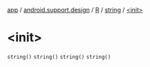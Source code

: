 [app](../../../index.md) / [android.support.design](../../index.md) / [R](../index.md) / [string](index.md) / [&lt;init&gt;](.)

# &lt;init&gt;

`string()`
`string()`
`string()`
`string()`